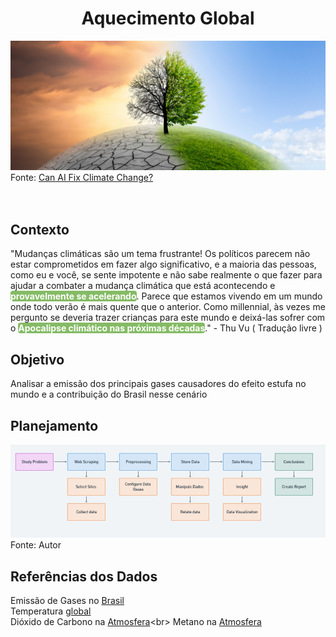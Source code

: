 <h1 align="center">Aquecimento Global</h1>

 
![image](https://github.com/JanielS/Aquecimento_Global/blob/main/Imagens/Arvore.png)<br>
Fonte: [Can AI Fix Climate Change?](https://datalore.jetbrains.com/report/static/39nuxPZsmiuCJJHSNCaD4t/Jraapd4EZO5hBmHdCfWdxz?utm_campaign=thuvu_datalore_climate&utm_medium=cpc&utm_source=youtube.com)
<br>
<br>
<br>
## Contexto

"Mudanças climáticas são um tema frustrante! Os políticos parecem não estar comprometidos em fazer algo significativo, e a maioria das pessoas, como eu e você, se sente impotente e não sabe realmente o que fazer para ajudar a combater a mudança climática que está acontecendo e <strong><mark style="background-color:#85BB65;color:white;border-radius:4px;opacity:1.0">provavelmente se acelerando</mark></strong>.
Parece que estamos vivendo em um mundo onde todo verão é mais quente que o anterior. Como millennial, às vezes me pergunto se deveria trazer crianças para este mundo e deixá-las sofrer com o <strong><mark style="background-color:#85BB65;color:white;border-radius:4px;opacity:1.0">Apocalipse climático nas próximas décadas</mark></strong>."   - Thu Vu ( Tradução livre )

## Objetivo
Analisar a emissão dos principais gases causadores do efeito estufa no mundo e a contribuição do Brasil nesse cenário 

## Planejamento
![image](https://github.com/JanielS/Aquecimento_Global/blob/main/Imagens/Diagram.png)<br>
Fonte: Autor


## Referências dos Dados 
Emissão de Gases no [Brasil](https://seeg.eco.br/)<br>
Temperatura [global](https://climate.nasa.gov/vital-signs/global-temperature/?intent=121)<br>
Dióxido de Carbono na [Atmosfera]([https://climate.nasa.gov/vital-signs/carbon-dioxide/?intent=121](https://climate.nasa.gov/vital-signs/carbon-dioxide/?intent=121))<br>
Metano na [Atmosfera](https://zenodo.org/records/7636699#.ZFCy4exBweZ)<br>



